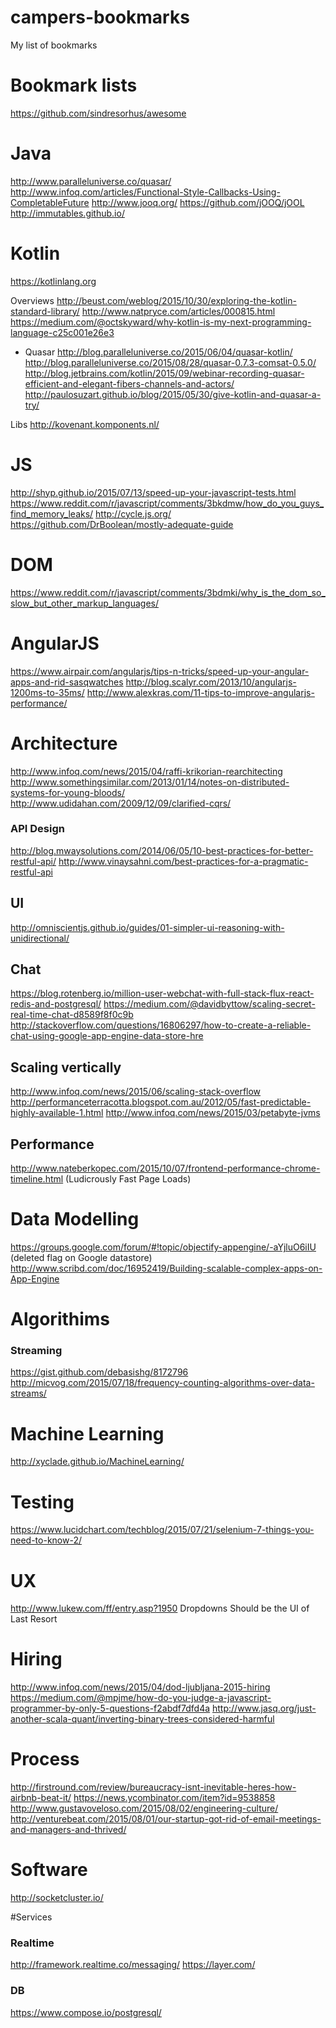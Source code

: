 # campers-bookmarks
My list of bookmarks

# Bookmark lists
https://github.com/sindresorhus/awesome

# Java
http://www.paralleluniverse.co/quasar/
http://www.infoq.com/articles/Functional-Style-Callbacks-Using-CompletableFuture
http://www.jooq.org/
https://github.com/jOOQ/jOOL
http://immutables.github.io/

# Kotlin
https://kotlinlang.org

Overviews
http://beust.com/weblog/2015/10/30/exploring-the-kotlin-standard-library/
http://www.natpryce.com/articles/000815.html
https://medium.com/@octskyward/why-kotlin-is-my-next-programming-language-c25c001e26e3

+ Quasar
http://blog.paralleluniverse.co/2015/06/04/quasar-kotlin/
http://blog.paralleluniverse.co/2015/08/28/quasar-0.7.3-comsat-0.5.0/
http://blog.jetbrains.com/kotlin/2015/09/webinar-recording-quasar-efficient-and-elegant-fibers-channels-and-actors/
http://paulosuzart.github.io/blog/2015/05/30/give-kotlin-and-quasar-a-try/

Libs
http://kovenant.komponents.nl/


# JS
http://shyp.github.io/2015/07/13/speed-up-your-javascript-tests.html
https://www.reddit.com/r/javascript/comments/3bkdmw/how_do_you_guys_find_memory_leaks/
http://cycle.js.org/
https://github.com/DrBoolean/mostly-adequate-guide

# DOM
https://www.reddit.com/r/javascript/comments/3bdmki/why_is_the_dom_so_slow_but_other_markup_languages/

# AngularJS
https://www.airpair.com/angularjs/tips-n-tricks/speed-up-your-angular-apps-and-rid-sasqwatches
http://blog.scalyr.com/2013/10/angularjs-1200ms-to-35ms/
http://www.alexkras.com/11-tips-to-improve-angularjs-performance/

# Architecture

http://www.infoq.com/news/2015/04/raffi-krikorian-rearchitecting
http://www.somethingsimilar.com/2013/01/14/notes-on-distributed-systems-for-young-bloods/
http://www.udidahan.com/2009/12/09/clarified-cqrs/

### API Design
http://blog.mwaysolutions.com/2014/06/05/10-best-practices-for-better-restful-api/
http://www.vinaysahni.com/best-practices-for-a-pragmatic-restful-api


## UI
http://omniscientjs.github.io/guides/01-simpler-ui-reasoning-with-unidirectional/

## Chat
https://blog.rotenberg.io/million-user-webchat-with-full-stack-flux-react-redis-and-postgresql/
https://medium.com/@davidbyttow/scaling-secret-real-time-chat-d8589f8f0c9b
http://stackoverflow.com/questions/16806297/how-to-create-a-reliable-chat-using-google-app-engine-data-store-hre

## Scaling vertically
http://www.infoq.com/news/2015/06/scaling-stack-overflow http://performanceterracotta.blogspot.com.au/2012/05/fast-predictable-highly-available-1.html http://www.infoq.com/news/2015/03/petabyte-jvms

## Performance
http://www.nateberkopec.com/2015/10/07/frontend-performance-chrome-timeline.html (Ludicrously Fast Page Loads)

# Data Modelling
https://groups.google.com/forum/#!topic/objectify-appengine/-aYjluO6iIU (deleted flag on Google datastore)
http://www.scribd.com/doc/16952419/Building-scalable-complex-apps-on-App-Engine

# Algorithims
### Streaming
https://gist.github.com/debasishg/8172796
http://micvog.com/2015/07/18/frequency-counting-algorithms-over-data-streams/

# Machine Learning
http://xyclade.github.io/MachineLearning/

# Testing
https://www.lucidchart.com/techblog/2015/07/21/selenium-7-things-you-need-to-know-2/

# UX
http://www.lukew.com/ff/entry.asp?1950 Dropdowns Should be the UI of Last Resort

# Hiring
http://www.infoq.com/news/2015/04/dod-ljubljana-2015-hiring
https://medium.com/@mpjme/how-do-you-judge-a-javascript-programmer-by-only-5-questions-f2abdf7dfd4a
http://www.jasq.org/just-another-scala-quant/inverting-binary-trees-considered-harmful

# Process
http://firstround.com/review/bureaucracy-isnt-inevitable-heres-how-airbnb-beat-it/
https://news.ycombinator.com/item?id=9538858
http://www.gustavoveloso.com/2015/08/02/engineering-culture/
http://venturebeat.com/2015/08/01/our-startup-got-rid-of-email-meetings-and-managers-and-thrived/

# Software
http://socketcluster.io/

#Services
### Realtime
http://framework.realtime.co/messaging/
https://layer.com/
### DB
https://www.compose.io/postgresql/

